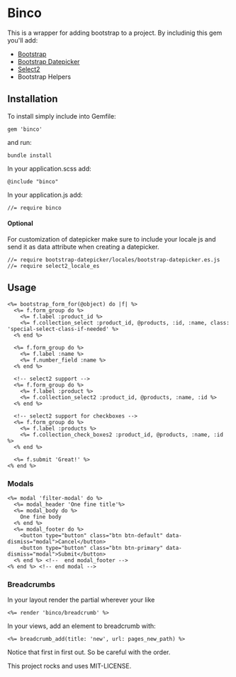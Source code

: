 # Binco

This is a wrapper for adding bootstrap to a project. By includinig this gem you'll add:

* [Bootstrap](https://github.com/twbs/bootstrap-sass)
* [Bootstrap Datepicker](https://github.com/Nerian/bootstrap-datepicker-rails)
* [Select2](https://github.com/argerim/select2-rails)
* Bootstrap Helpers


## Installation

To install simply include into Gemfile:
```
gem 'binco'
```

and run:

```
bundle install
```

In your application.scss add:
```
@include "binco"
```

In your application.js add:
```
//= require binco
```

#### Optional
For customization of datepicker make sure to include your locale js and send it as data attribute when creating a datepicker.
```
//= require bootstrap-datepicker/locales/bootstrap-datepicker.es.js
//= require select2_locale_es
```


## Usage


```erb
<%= bootstrap_form_for(@object) do |f| %>
  <%= f.form_group do %>
    <%= f.label :product_id %>
    <%= f.collection_select :product_id, @products, :id, :name, class: 'special-select-class-if-needed' %>
  <% end %>

  <%= f.form_group do %>
    <%= f.label :name %>
    <%= f.number_field :name %>
  <% end %>

  <!-- select2 support -->
  <%= f.form_group do %>
    <%= f.label :product %>
    <%= f.collection_select2 :product_id, @products, :name, :id %>
  <% end %>

  <!-- select2 support for checkboxes -->
  <%= f.form_group do %>
    <%= f.label :products %>
    <%= f.collection_check_boxes2 :product_id, @products, :name, :id %>
  <% end %>

  <%= f.submit 'Great!' %>
<% end %>
```

### Modals
```erb
<%= modal 'filter-modal' do %>
  <%= modal_header 'One fine title'%>
  <%= modal_body do %>
    One fine body
  <% end %>
  <%= modal_footer do %>
    <button type="button" class="btn btn-default" data-dismiss="modal">Cancel</button>
    <button type="button" class="btn btn-primary" data-dismiss="modal">Submit</button>
  <% end %> <!--  end modal_footer -->
<% end %> <!-- end modal -->
```

### Breadcrumbs
In your layout render the partial wherever your like
```erb
<%= render 'binco/breadcrumb' %>
```
In your views, add an element to breadcrumb with:
```erb
<%= breadcrumb_add(title: 'new', url: pages_new_path) %>
```
Notice that first in first out. So be careful with the order.



This project rocks and uses MIT-LICENSE.
